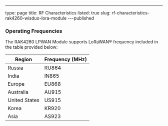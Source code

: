 ---
type: page
title: RF Characteristics
listed: true
slug: rf-characteristics-rak4260-wisduo-lora-module
---published

### Operating Frequencies

The RAK4260 LPWAN Module supports LoRaWAN® frequency included in the table provided below:

| **Region** | **Frequency** (MHz) | 
| ---- | ---- | 
| Russia | RU864 | 
| India | IN865 | 
| Europe | EU868 | 
| Australia | AU915 | 
| United States | US915 | 
| Korea | KR920 | 
| Asia | AS923 | 


